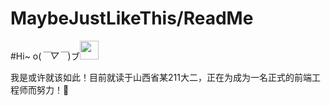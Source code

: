 # MaybeJustLikeThis/ReadMe
#Hi~ o(*￣▽￣*)ブ<img src="https://raw.githubusercontent.com/MartinHeinz/MartinHeinz/master/wave.gif" width="30px">

我是或许就该如此！目前就读于山西省某211大二，正在为成为一名正式的前端工程师而努力！🙂
